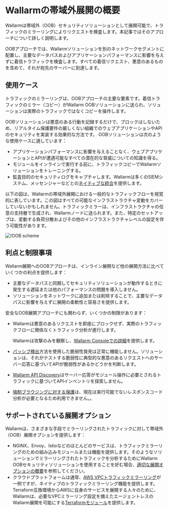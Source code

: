 # Wallarmの帯域外展開の概要

Wallarmは帯域外（OOB）セキュリティソリューションとして展開可能で、トラフィックのミラーリングによりリクエストを検査します。本記事ではそのアプローチについて詳しく説明します。

OOBアプローチでは、Wallarmソリューションを別のネットワークセグメントに配置し、主要なデータパスおよびアプリケーションパフォーマンスに影響を与えずに着信トラフィックを検査します。すべての着信リクエスト、悪意のあるものを含めて、それが宛先のサーバーに到達します。

## 使用ケース

トラフィックのミラーリングは、OOBアプローチの主要な要素です。着信トラフィックのミラー（コピー）がWallarm OOBソリューションに送られ、ソリューションは実際のトラフィックではなくコピーを操作します。

OOBソリューションは悪意のある行動を記録するだけで、ブロックはしないため、リアルタイム保護要件の厳しくない組織でのウェブアプリケーションやAPIのセキュリティを実装する効果的な方法です。 OOBソリューションは次のような使用ケースに適しています：

* アプリケーションパフォーマンスに影響を与えることなく、ウェブアプリケーションとAPIが遭遇可能なすべての潜在的な脅威についての知識を得る。
* モジュールをインラインで実行する前に、トラフィックコピーでWallarmソリューションをトレーニングする。
* 監査目的のセキュリティログをキャプチャします。Wallarmは多くのSIEMシステム、メッセンジャーなどとの[ネイティブな統合](../../user-guides/settings/integrations/integrations-intro.ja.md)を提供します。

以下の図は、Wallarmの帯域外展開における一般的なトラフィックフローを視覚的に表しています。この図はすべての可能なインフラストラクチャ変動をカバーしていないかもしれません。トラフィックミラーは、インフラストラクチャの任意の支持層で生成され、Wallarmノードに送られます。また、特定のセットアップは、変動する負荷分散およびその他のインフラストラクチャレベルの設定を伴う可能性があります。

![!OOB scheme](../../images/waf-installation/oob/wallarm-oob-deployment-scheme.png)

## 利点と制限事項

Wallarm展開へのOOBアプローチは、インライン展開など他の展開方法に比べていくつかの利点を提供します：

* 主要なデータパスと同期してセキュリティソリューションが動作するときに発生する遅延または他のパフォーマンスの問題を導入しません。
* ソリューションをネットワークに追加または削除することで、主要なデータパスに影響を与えずに展開の柔軟性と容易さを提供します。

安全なOOB展開アプローチにも関わらず、いくつかの制限があります：

* Wallarmは悪意のあるリクエストを即座にブロックせず、実際のトラフィックフローに関係なくトラフィック分析が進行します。

    Wallarmは攻撃のみを観察し、[Wallarm Consoleでの詳細](../..//user-guides/events/analyze-attack.ja.md)を提供します。
* [パッシブ検出](../../about-wallarm/detecting-vulnerabilities.ja.md#passive-detection)方法を使用した脆弱性発見は正常に機能しません。ソリューションは、それがテストする脆弱性に典型的な悪意のあるリクエストへのサーバー応答に基づいてAPIが脆弱性があるかどうかを判断します。
* [Wallarm API Discovery](../../about-wallarm/api-discovery.ja.md)はサーバー応答がモジュール操作に必要とされるトラフィックに基づいてAPIインベントリを探索しません。
* [強制ブラウジングに対する保護](../../admin-en/configuration-guides/protecting-against-bruteforce.ja.md)は、現在は実行可能でないレスポンスコード分析が必要となるため利用できません。。

## サポートされている展開オプション

Wallarmは、さまざまな手段でミラーリングされたトラフィックに対して帯域外（OOB）展開オプションを提供します：

* NGINX、Envoy、Istioなどのほとんどのサービスは、トラフィックミラーリングのための組み込みモジュールまたは機能を提供します。そのようなソリューションでミラーリングされたトラフィックを分析するためにWallarm OOBセキュリティソリューションを使用することを好む場合、[適切な展開オプションの概要](web-server-mirroring/overview.ja.md)を参照してください。
* クラウドプラットフォームは通常、[AWS VPCトラフィックミラーリング](https://docs.aws.amazon.com/vpc/latest/mirroring/what-is-traffic-mirroring.html)が一例ですが、ネイティブのトラフィックミラーリング機能を提供します。Terraform互換環境からAWSに自身のサービスを展開する人々のために、Wallarmは、必要なVPCミラーリング設定を備えたエージェントレスのWallarm展開を可能にする[Terraformモジュール](terraform-module/aws-vpc-mirroring.ja.md)を提供します。